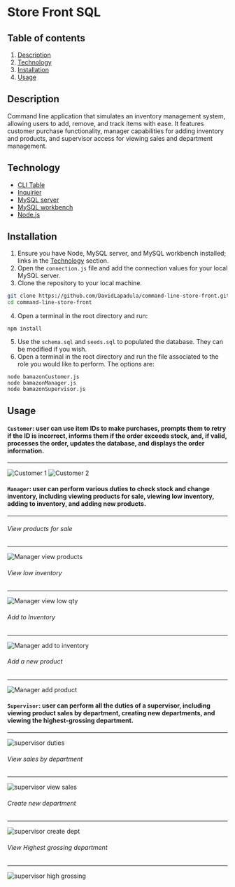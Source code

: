 # Store Front SQL

## Table of contents
1. [Description](#description)
2. [Technology](#technology)
3. [Installation](#installation)
4. [Usage](#usage)

## Description


Command line application that simulates an inventory management system, allowing users to add, remove, and track items with ease. It features customer purchase functionality, manager capabilities for adding inventory and products, and supervisor access for viewing sales and department management.


## Technology

* [CLI Table](https://www.npmjs.com/package/cli-table) 
* [Inquirier](https://www.npmjs.com/package/inquirer)
* [MySQL server](https://dev.mysql.com/doc/refman/8.0/en/) 
* [MySQL workbench](https://dev.mysql.com/doc/workbench/en/) 
* [Node.js](https://nodejs.org/en/download/)

## Installation

1. Ensure you have Node, MySQL server, and MySQL workbench installed; links in the [Technology](#technology) section.
2. Open the `connection.js` file and add the connection values for your local MySQL server.
3. Clone the repository to your local machine. 

```bash
git clone https://github.com/DavidLapadula/command-line-store-front.git
cd command-line-store-front
```
4. Open a terminal in the root directory and run: 
```
npm install
```
5. Use the `schema.sql` and `seeds.sql` to populated the database. They can be modified if you wish.
6. Open a terminal in the root directory and run the file associated to the role you would like to perform. The options are: 
```
node bamazonCustomer.js
node bamazonManager.js
node bamazonSupervisor.js
```

## Usage

#### `Customer`: user can use item IDs to make purchases, prompts them to retry if the ID is incorrect, informs them if the order exceeds stock, and, if valid, processes the order, updates the database, and displays the order information.
***

![Customer 1](images/customer1.PNG)
![Customer 2](images/customer2.PNG)
  

#### `Manager`: user can perform various duties to check stock and change inventory, including viewing products for sale, viewing low inventory, adding to inventory, and adding new products.
***

###### View products for sale
***

![Manager view products](images/manager2.PNG)

###### View low inventory
***

![Manager view low qty](images/manager3.PNG)

###### Add to Inventory
***

![Manager add to inventory](images/manager4.PNG)

###### Add a new product
***

![Manager add product](images/manager5.PNG)


#### `Supervisor`: user can perform all the duties of a supervisor, including viewing product sales by department, creating new departments, and viewing the highest-grossing department.
***

![supervisor duties](images/supervisor1.PNG)

###### View sales by department
***

![supervisor view sales](images/supervisor2.PNG)

###### Create new department 
***

![supervisor create dept](images/supervisor3.PNG)

###### View Highest grossing department
***

![supervisor high grossing](images/supervisor4.PNG) 


